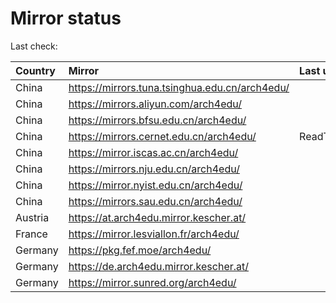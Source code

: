 <script src="./time.js"></script>
# Mirror status
Last check: <script type="text/javascript">localize(1744932137.7781982);</script>

|Country|Mirror|Last update|
|:------|:-----|:----------|
|China|https://mirrors.tuna.tsinghua.edu.cn/arch4edu/|<script type="text/javascript">localize(1744872396);</script>|
|China|https://mirrors.aliyun.com/arch4edu/|<script type="text/javascript">localize(1744872396);</script>|
|China|https://mirrors.bfsu.edu.cn/arch4edu/|<script type="text/javascript">localize(1744872396);</script>|
|China|https://mirrors.cernet.edu.cn/arch4edu/|ReadTimeout|
|China|https://mirror.iscas.ac.cn/arch4edu/|<script type="text/javascript">localize(1744872396);</script>|
|China|https://mirrors.nju.edu.cn/arch4edu/|<script type="text/javascript">localize(1744872396);</script>|
|China|https://mirror.nyist.edu.cn/arch4edu/|<script type="text/javascript">localize(1744872396);</script>|
|China|https://mirrors.sau.edu.cn/arch4edu/|<script type="text/javascript">localize(1731653531);</script>|
|Austria|https://at.arch4edu.mirror.kescher.at/|<script type="text/javascript">localize(1744872396);</script>|
|France|https://mirror.lesviallon.fr/arch4edu/|<script type="text/javascript">localize(1744872396);</script>|
|Germany|https://pkg.fef.moe/arch4edu/|<script type="text/javascript">localize(1744872396);</script>|
|Germany|https://de.arch4edu.mirror.kescher.at/|<script type="text/javascript">localize(1744872396);</script>|
|Germany|https://mirror.sunred.org/arch4edu/|<script type="text/javascript">localize(1744872396);</script>|

<script src="./tablefilter/tablefilter.js"></script>
<script src="./table.js"></script>
